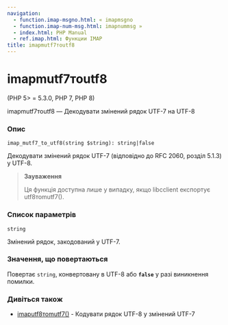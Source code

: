 ```yaml
---
navigation:
  - function.imap-msgno.html: « imapmsgno
  - function.imap-num-msg.html: imapnummsg »
  - index.html: PHP Manual
  - ref.imap.html: Функции IMAP
title: imapmutf7тоutf8
---
```

# imapmutf7тоutf8

(PHP 5> = 5.3.0, PHP 7, PHP 8)

imapmutf7тоutf8 — Декодувати змінений рядок UTF-7 на UTF-8

### Опис

```methodsynopsis
imap_mutf7_to_utf8(string $string): string|false
```

Декодувати змінений рядок UTF-7 (відповідно до RFC 2060, розділ 5.1.3) у UTF-8.

> **Зауваження**
> 
> Ця функція доступна лише у випадку, якщо libcclient експортує utf8тоmutf7().

### Список параметрів

`string`

Змінений рядок, закодований у UTF-7.

### Значення, що повертаються

Повертає `string`, конвертовану в UTF-8 або **`false`** у разі виникнення помилки.

### Дивіться також

-   [imaputf8тоmutf7()](function.imap-utf8-to-mutf7.md) - Кодувати рядок UTF-8 у змінений UTF-7
